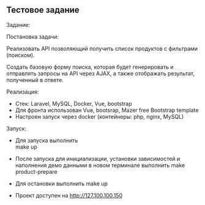 ## Тестовое задание

Задание:

Постановка задачи: 

Реализовать API позволяющий получить список продуктов с фильтрами (поиском).

Создать базовую форму поиска, которая будет генерировать 
и отправлять запросы на API через AJAX, 
а также отображать результат, полученный в ответе. 


Реализация:

- Стек: Laravel, MySQL, Docker, Vue, bootstrap
- Для фронта использован Vue, bootsrap, Mazer free Bootstrap template
- Настроен запуск через docker (контейнеры: php, nginx, MySQL)


Запуск:

- Для запуска выполнить   
  make up 

- После запуска для инициализации, установки зависимостей и наполнения демо данными
  в новом терминале выполнить 
  make product-prepare

- Для остановки выполнить 
  make up 

- Проект доступен на http://127.100.100.150

